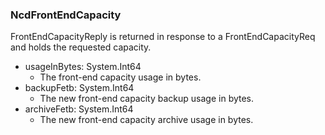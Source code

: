 ### NcdFrontEndCapacity
FrontEndCapacityReply is returned in response to a FrontEndCapacityReq and
holds the requested capacity.

- usageInBytes: System.Int64
  - The front-end capacity usage in bytes.
- backupFetb: System.Int64
  - The new front-end capacity backup usage in bytes.
- archiveFetb: System.Int64
  - The new front-end capacity archive usage in bytes.
